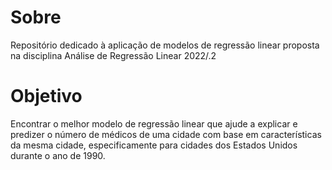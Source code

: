# Sobre

Repositório dedicado à aplicação de modelos de regressão linear proposta na disciplina Análise de Regressão Linear 2022/.2

# Objetivo

Encontrar o melhor modelo de regressão linear que ajude a explicar e predizer o número de médicos de uma cidade com base em características da mesma cidade, especificamente para cidades dos Estados Unidos durante o ano de 1990.
